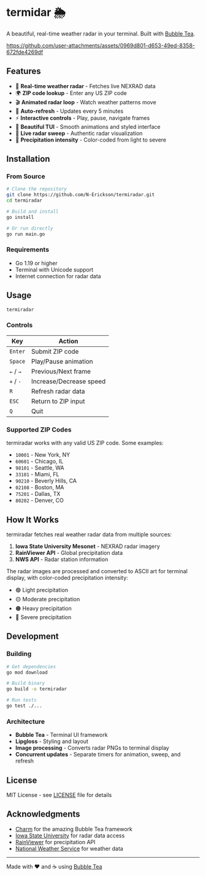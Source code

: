 # termidar 🌦️

A beautiful, real-time weather radar in your terminal. Built with [Bubble Tea](https://github.com/charmbracelet/bubbletea).


https://github.com/user-attachments/assets/0969d801-d653-49ed-8358-672fde4269df


## Features


- 🎯 **Real-time weather radar** - Fetches live NEXRAD data
- 🌍 **ZIP code lookup** - Enter any US ZIP code
- 🎬 **Animated radar loop** - Watch weather patterns move
- 🔄 **Auto-refresh** - Updates every 5 minutes
- ⚡ **Interactive controls** - Play, pause, navigate frames
- 🎨 **Beautiful TUI** - Smooth animations and styled interface
- 📡 **Live radar sweep** - Authentic radar visualization
- 🌈 **Precipitation intensity** - Color-coded from light to severe

## Installation

### From Source

```bash
# Clone the repository
git clone https://github.com/N-Erickson/termiradar.git
cd termiradar

# Build and install
go install

# Or run directly
go run main.go
```

### Requirements

- Go 1.19 or higher
- Terminal with Unicode support
- Internet connection for radar data

## Usage

```bash
termiradar
```

### Controls

| Key | Action |
|-----|--------|
| `Enter` | Submit ZIP code |
| `Space` | Play/Pause animation |
| `←` / `→` | Previous/Next frame |
| `+` / `-` | Increase/Decrease speed |
| `R` | Refresh radar data |
| `ESC` | Return to ZIP input |
| `Q` | Quit |

### Supported ZIP Codes

termiradar works with any valid US ZIP code. Some examples:

- `10001` - New York, NY
- `60601` - Chicago, IL
- `98101` - Seattle, WA
- `33101` - Miami, FL
- `90210` - Beverly Hills, CA
- `02108` - Boston, MA
- `75201` - Dallas, TX
- `80202` - Denver, CO

## How It Works

termiradar fetches real weather radar data from multiple sources:

1. **Iowa State University Mesonet** - NEXRAD radar imagery
2. **RainViewer API** - Global precipitation data
3. **NWS API** - Radar station information

The radar images are processed and converted to ASCII art for terminal display, with color-coded precipitation intensity:

- 🟢 Light precipitation
- 🟡 Moderate precipitation
- 🟠 Heavy precipitation
- 🔴 Severe precipitation

## Development

### Building

```bash
# Get dependencies
go mod download

# Build binary
go build -o termiradar

# Run tests
go test ./...
```

### Architecture

- **Bubble Tea** - Terminal UI framework
- **Lipgloss** - Styling and layout
- **Image processing** - Converts radar PNGs to terminal display
- **Concurrent updates** - Separate timers for animation, sweep, and refresh


## License

MIT License - see [LICENSE](LICENSE) file for details

## Acknowledgments

- [Charm](https://charm.sh) for the amazing Bubble Tea framework
- [Iowa State University](https://mesonet.agron.iastate.edu/) for radar data access
- [RainViewer](https://www.rainviewer.com/api.html) for precipitation API
- [National Weather Service](https://www.weather.gov) for weather data

---

Made with ❤️ and ☕ using [Bubble Tea](https://github.com/charmbracelet/bubbletea)
